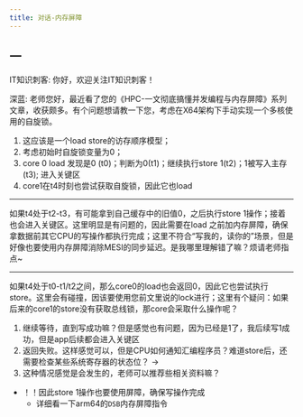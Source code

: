 ```yaml
---
title: 对话-内存屏障
---
```


## 一
IT知识刺客:
你好，欢迎关注IT知识刺客！

深蓝:
老师您好，最近看了您的《HPC-一文彻底搞懂并发编程与内存屏障》系列文章，收获颇多。有个问题想请教一下您，考虑在X64架构下手动实现一个多核使用的自旋锁。
1. 这应该是一个load store的访存顺序模型；
2. 考虑初始时自旋锁变量为0；
3. core 0 load 发现是0 (t0)；判断为0(t1)；继续执行store 1(t2)；1被写入主存(t3); 进入关键区
4. core1在t4时刻也尝试获取自旋锁，因此它也load

------------------

如果t4处于t2-t3，有可能拿到自己缓存中的旧值0，之后执行store 1操作；接着也会进入关键区。这里明显是有问题的，因此需要在load 之前加内存屏障，确保拿数据前其它CPU的写操作都执行完成；这里不符合“写我的，读你的”场景，但是好像也要使用内存屏障消除MESI的同步延迟。是我哪里理解错了嘛？烦请老师指点~

------

如果t4处于t0-t1/t2之间，那么core0的load也会返回0，因此它也尝试执行store。这里会有碰撞，因该要使用您前文里说的lock进行；这里有个疑问：如果后来的core1的store没有获取总线锁，那core会采取什么操作呢？
1. 继续等待，直到写成功嘛？但是感觉也有问题，因为已经是1了，我后续写1成功，但是app后续都会进入关键区
2. 返回失败。这样感觉可以，但是CPU如何通知汇编程序员？难道store后，还需要检查某些系统寄存器的状态位？ -> 
3. 这种情况感觉是会发生的，老师可以推荐些相关资料嘛？

- ！！因此store 1操作也要使用屏障，确保写操作完成
	- 详细看一下arm64的`DSB`内存屏障指令


